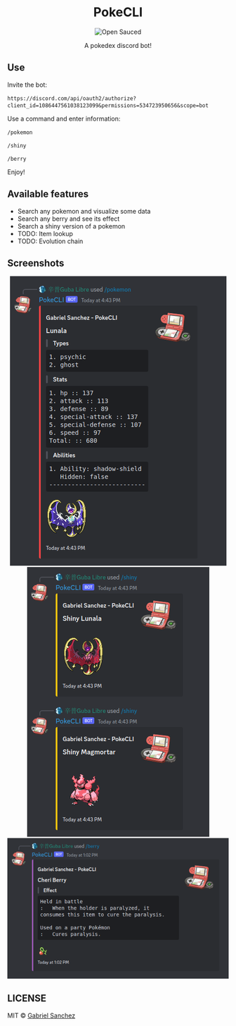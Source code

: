<div align="center">
  <h1> PokeCLI </h1>
  <img alt="Open Sauced" src="https://dnd-wiki.org/w/images/thumb/2/23/Platinumdex.png/600px-Platinumdex.png" width="300px">
  <p> A pokedex discord bot! </p>
  </div>

## Use

Invite the bot:

```shell
https://discord.com/api/oauth2/authorize?client_id=1086447561038123099&permissions=534723950656&scope=bot
```
Use a command and enter information:

```shell
/pokemon
```
```shell
/shiny
```
```shell
/berry
```
Enjoy!

## Available features

 * Search any pokemon and visualize some data 
 * Search any berry and see its effect
 * Search a shiny version of a pokemon
 * TODO: Item lookup
 * TODO: Evolution chain

## Screenshots
<div align="center">
<img src="https://github.com/GaboSO21/PokeCLI/blob/050d13f1a9a4700f79c8decb24960a09eeed299a/imgs/pokemon.png"/>
<img src="https://github.com/GaboSO21/PokeCLI/blob/050d13f1a9a4700f79c8decb24960a09eeed299a/imgs/shiny.png"/>
<img src="https://github.com/GaboSO21/PokeCLI/blob/050d13f1a9a4700f79c8decb24960a09eeed299a/imgs/berry.png"/>
</div>

## LICENSE

MIT © [Gabriel Sanchez](LICENSE)
